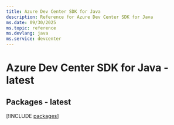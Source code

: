 ```yaml
---
title: Azure Dev Center SDK for Java
description: Reference for Azure Dev Center SDK for Java
ms.date: 09/30/2025
ms.topic: reference
ms.devlang: java
ms.service: devcenter
---
```

# Azure Dev Center SDK for Java - latest
## Packages - latest
[!INCLUDE [packages](dev-center-index.md)]